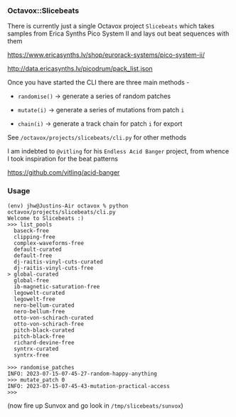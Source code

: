 ### Octavox::Slicebeats

There is currently just a single Octavox project `Slicebeats` which takes samples from Erica Synths Pico System II and lays out beat sequences with them 

https://www.ericasynths.lv/shop/eurorack-systems/pico-system-ii/

http://data.ericasynths.lv/picodrum/pack_list.json

Once you have started the CLI there are three main methods -

- `randomise()` -> generate a series of random patches

- `mutate(i)` -> generate a series of mutations from patch `i`

- `chain(i)` -> generate a track chain for patch `i` for export

See `/octavox/projects/slicebeats/cli.py` for other methods

I am indebted to `@vitling` for his `Endless Acid Banger` project, from whence I took inspiration for the beat patterns 

https://github.com/vitling/acid-banger

### Usage

```
(env) jhw@Justins-Air octavox % python octavox/projects/slicebeats/cli.py 
Welcome to Slicebeats :)
>>> list_pools
  baseck-free
  clipping-free
  complex-waveforms-free
  default-curated
  default-free
  dj-raitis-vinyl-cuts-curated
  dj-raitis-vinyl-cuts-free
> global-curated
  global-free
  ib-magnetic-saturation-free
  legowelt-curated
  legowelt-free
  nero-bellum-curated
  nero-bellum-free
  otto-von-schirach-curated
  otto-von-schirach-free
  pitch-black-curated
  pitch-black-free
  richard-devine-free
  syntrx-curated
  syntrx-free

>>> randomise_patches
INFO: 2023-07-15-07-45-27-random-happy-anything
>>> mutate_patch 0
INFO: 2023-07-15-07-45-43-mutation-practical-access
>>> 
```

(now fire up Sunvox and go look in `/tmp/slicebeats/sunvox`)


